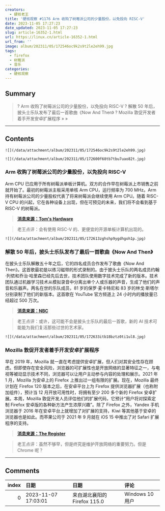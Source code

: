 ```yaml
---
creators:
  - 硬核老王
title: '硬核观察 #1176 Arm 收购了树莓派公司的少量股份，以免投向 RISC-V'
date: 2023-11-05 17:27:23
date_updated: 2023-11-05 17:27:23
slug: article-16352-1.html
url: https://linux.cn/article-16352-1.html
url_from: ''
image: album/202311/05/172546oc9k2s9t2le2eh99.jpg
tags:
  - firefox
  - 树莓派
  - 音乐
categories:
  - 硬核观察
---
```


## Summary

> ? Arm 收购了树莓派公司的少量股份，以免投向 RISC-V
> ? 解散 50 年后，披头士乐队发布了最后一首歌曲《Now And Then》
> ? Mozilla 敦促开发者着手开发安卓扩展程序
> » 
> »

***

<!-- more -->

## Contents

`![](/data/attachment/album/202311/05/172546oc9k2s9t2le2eh99.jpg)`

`![](/data/attachment/album/202311/05/172600f68tb7tbu7uao82t.jpg)`

### Arm 收购了树莓派公司的少量股份，以免投向 RISC-V

Arm CPU 已应用于所有树莓派单板计算机。双方的合作早在树莓派上市销售之前就开始了。最初的树莓派主板采用单核 Arm CPU，运行频率为 700 MHz。Arm 持有树莓派公司的少量股权代表了将来树莓派会继续使用 Arm CPU。随着 RISC-V CPU 的兴起，它在各种设备上出现，但在可预见的未来，我们将不会看到基于 RISC-V 的树莓派。

> 
> **[消息来源：Tom's Hardware](https://www.tomshardware.com/raspberry-pi/arm-acquires-minority-stake-in-raspberry-pi)**
> 
> 
> 

> 
> 老王点评：会有使用 RISC-V 的、更便宜的开源单板计算机出现的。
> 
> 
> 

`![](/data/attachment/album/202311/05/172613zghshp9ygdhgoh1p.jpg)`

### 解散 50 年后，披头士乐队发布了最后一首歌曲《Now And Then》

在披头士乐队解散五十年之后，它的四名成员合作发布了歌曲《Now And Then》。这首歌最初是以练习磁带的形式录制的。由于披头士乐队的两名成员约翰·列侬和乔治·哈里森已经先后去世，技术团队使用数字技术完成了新的版本。技术团队通过机器学习技术从模拟录音中分离出单个人或乐器的声音，生成了他们的声音和乐器声。两名在世的乐队成员，81 岁的保罗·麦卡特尼和 83 岁的林戈·斯塔尔分别录制了他们的新版本。这首歌在 YouTube 官方频道上 24 小时内的播放量已经超过 500 万次。

> 
> **[消息来源：NBC](https://www.nbcnews.com/news/world/final-beatles-song-now-featuring-four-members-released-rcna123304)**
> 
> 
> 

> 
> 老王点评：或许，这可能不会是披头士乐队的最后一首歌，新的 AI 技术可能能为我们复活那些过世的艺术家。
> 
> 
> 

`![](/data/attachment/album/202311/05/172633itb18bztz0ti1ul8.jpg)`

### Mozilla 敦促开发者着手开发安卓扩展程序

早在 2019 年，Mozilla 就一直在考虑提供安卓扩展，但人们对其安全性存在顾虑。但即使存在安全风险，浏览器的可扩展性也是开放网络的显著特征之一，与电视等被动显示技术不同，浏览器可以让用户主动参与内容的处理和展示。2021 年 1 月，Mozilla 为安卓上的 Firefox 上推出过一组有限的扩展。现在，Mozilla 最终计划在 Firefox 120 版本之后，在安卓平台上为 Firefox 提供浏览器扩展（也称附加组件），预计当 12 月开放可用性时，将拥有至少 200 多个新的 Firefox 安卓扩展。本周，Mozilla 敦促开发人员评估他们的扩展代码，它预计“用户将对探索定制 Firefox 安卓版的各种新方法产生浓厚兴趣”。除了 Firefox 之外，Yandex 手机浏览器于 2016 年在安卓平台上就增加了对扩展的支持，Kiwi 等其他基于安卓的浏览器也是如此。而苹果公司于 2021 年 9 月就在 iOS 15 中推出了对 Safari 扩展程序的支持。

> 
> **[消息来源：The Register](https://www.theregister.com/2023/11/03/mozilla_android_extensions/)**
> 
> 
> 

> 
> 老王点评：虽然不够早，但是终究是维护开放网络的重要努力。但是 Chrome 呢？
> 
> 
>

***

## Comments

|   index | 日期                | 日期                                         | 评论                   |
|--------:|:--------------------|:---------------------------------------------|:-----------------------|
|       0 | 2023-11-07 17:03:01 | 来自湖北襄阳的 Firefox 115.0|Windows 10 用户 | Safari的扩展跟垃圾一样 |
